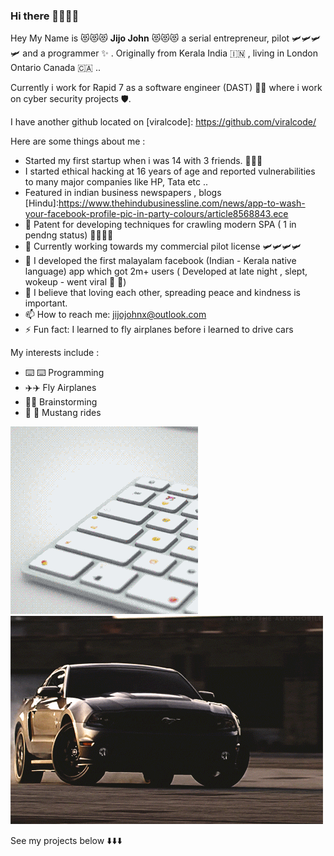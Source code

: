 ### Hi there 👋👋👋👋


Hey My Name is  😻😻😻 **Jijo John** 😻😻😻  a serial entrepreneur, pilot  🛩️🛩️🛩️🛩️ and a programmer ✨ . Originally from Kerala India 🇮🇳 , living in London Ontario Canada 🇨🇦 .. 

Currently i work for Rapid 7 as a software engineer (DAST) 🧑‍💻  where i work on  cyber security projects 🛡️.  

I have another github located on [viralcode]: https://github.com/viralcode/

Here are some things about me : 

- Started my first startup when i was 14 with 3 friends. 🎎🎎🎎
- I started ethical hacking at 16 years of age and  reported vulnerabilities to many major companies like HP, Tata etc .. 
- Featured in indian business newspapers , blogs  
[Hindu]:https://www.thehindubusinessline.com/news/app-to-wash-your-facebook-profile-pic-in-party-colours/article8568843.ece
- 🔭 Patent for developing techniques for crawling modern SPA ( 1 in pendng status)  🧨🧨🧨🧨
- 🌱 Currently working towards my commercial pilot license 🛩️🛩️🛩️🛩️
- 👯 I developed the first malayalam facebook (Indian - Kerala native language) app which got 2m+ users ( Developed at late night , slept, wokeup  - went viral  🎇  🎇)
- 🤔 I believe that loving each other, spreading peace and kindness is important.
- 📫 How to reach me: jijojohnx@outlook.com
- ⚡ Fun fact:  I learned to fly airplanes before i learned to drive cars


My interests include : 

- ⌨️ ⌨️ Programming 
- ✈️✈️  Fly Airplanes
- 🙏🙏  Brainstorming 
- 🐎 🐎 Mustang rides


![LOL](./gif.gif) ![LOL](./mustang.gif)


See my projects below  ⬇️⬇️⬇️ 
